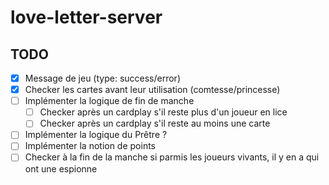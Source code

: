 # love-letter-server

## TODO
- [x] Message de jeu (type: success/error)
- [x] Checker les cartes avant leur utilisation (comtesse/princesse)
- [ ] Implémenter la logique de fin de manche
  - [ ] Checker après un cardplay s'il reste plus d'un joueur en lice
  - [ ] Checker après un cardplay s'il reste au moins une carte
- [ ] Implémenter la logique du Prêtre ?
- [ ] Implémenter la notion de points
- [ ] Checker à la fin de la manche si parmis les joueurs vivants, il y en a qui ont une espionne
